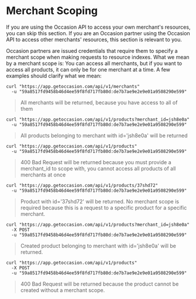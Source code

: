 # Merchant Scoping

If you are using the Occasion API to access your own merchant's resources, you can skip this section. If you are an Occasion partner using the Occasion API to access other merchants' resources, this section is relevant to you.

Occasion partners are issued credentials that require them to specify a merchant scope when making requests to resource indexes. What we mean by a merchant scope is: You can access all merchants, but if you want to access all products, it can only be for one merchant at a time. A few examples should clarify what we mean:

```shell
curl "https://app.getoccasion.com/api/v1/merchants"
  -u "59a8517fd9458b46d4ee59f8fd717fb80d:de7b7ae9e2e9e01a9508290e599"
```

> All merchants will be returned, because you have access to all of them

```shell
curl "https://app.getoccasion.com/api/v1/products?merchant_id=jsh8e0a"
  -u "59a8517fd9458b46d4ee59f8fd717fb80d:de7b7ae9e2e9e01a9508290e599"
```

> All products belonging to merchant with id='jsh8e0a' will be returned

```shell
curl "https://app.getoccasion.com/api/v1/products"
  -u "59a8517fd9458b46d4ee59f8fd717fb80d:de7b7ae9e2e9e01a9508290e599"
```

> 400 Bad Request will be returned because you must provide a merchant_id to scope with, you cannot access all products of all merchants at once

```shell
curl "https://app.getoccasion.com/api/v1/products/37shd72"
  -u "59a8517fd9458b46d4ee59f8fd717fb80d:de7b7ae9e2e9e01a9508290e599"
```

> Product with id='37shd72' will be returned. No merchant scope is required because this is a request to a specific product for a specific merchant.

```shell
curl "https://app.getoccasion.com/api/v1/products?merchant_id=jsh8e0a"
  -X POST
  -u "59a8517fd9458b46d4ee59f8fd717fb80d:de7b7ae9e2e9e01a9508290e599"
```

> Created product belonging to merchant with id='jsh8e0a' will be returned.

```shell
curl "https://app.getoccasion.com/api/v1/products"
  -X POST
  -u "59a8517fd9458b46d4ee59f8fd717fb80d:de7b7ae9e2e9e01a9508290e599"
```

> 400 Bad Request will be returned because the product cannot be created without a merchant scope.
